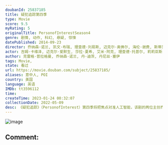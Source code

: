 ```yaml
---
doubanId: 25837185
title: 疑犯追踪第四季
type: Movie
score: 9.5
myRating: 5
originalTitle: PersonofInterestSeason4
genre: 剧情, 动作, 科幻, 悬疑, 惊悚
datePublished: 2014-09-23
director: 乔纳森·诺兰, 凯文·布瑞, 理查德·刘易斯, 迈克尔·奥佛尔, 海伦·谢费, 斯蒂芬·塞梅尔, 凯特·伍兹, 大卫·塞梅尔, 欧瑞克·莱利, 克里斯·费舍, 理查德·, 肯尼斯·芬克, 西尔维恩·怀特, 弗雷德·托耶
actor: 吉姆·卡维泽, 迈克尔·爱默生, 莎拉·夏希, 艾米·阿克, 理查德·托普尔, 莉莉亚斯·惠特, 蒂娜·本科, 尼克·韦斯特雷特, 布莱尔·布朗, 维多利亚·阿比特, 阿丽克谢·吉尔莫, 拉斐尔·普里埃, 克里斯·勒潘塔, 嘉蜜拉·赖特, undefined, 托西克欧尼扎瓦, 迈克尔·加斯顿, 迈克尔·波茨, 威廉·杰克森·哈珀, 比尔·蒂莫尼, 克利夫·莫伊伦, 埃姆雷斯·库珀, 麦迪·科尔曼, 詹姆斯·勒格罗, 海伦娜·约克, 奥马尔·马卡迪, 斯蒂夫·朴, 乔纳森·沃克, 洛根·克劳福德, 阿尔·萨皮恩扎, 帕奇·德拉奇, 扎克瑞·布斯, 威廉·德莫奥, 胡安·巴勃罗·维泽格, undefined, 费纳·赖因哈特, 杰茜卡·莱恰, 阿西夫·曼德维, 奥托·艾森度, 卡兹·陶吉纳斯, 菲奥娜·蔡, 安妮·伊隆泽, 康纳·海尼斯, 卡洛斯·里昂, 伊丽莎白·玛维尔, 沙巴兹·雷, 丹尼尔·萨乌利, 马尔詹·奈沙特, 朱塞佩·阿迪佐内, 贝拉·戴恩, 罗布·摩根, 凯瑟琳·温妮克, 佩姬, 阿德里娅·阿霍纳, 塔拉吉·, 卡穆琳·曼海姆, 帕特里克·肯尼迪, 奥克斯·费格雷, 尼克·塔拉贝, 温斯顿·杜克, 约翰·道曼, 西奥多拉·伍利, 凯文·查普曼, 科林·唐纳, 卡拉·布欧诺, 大卫道森, 奎恩·谢法德, 瑞安·施密特, 阿德里安·贝拉尼, 朱利安·欧文登, 约翰·诺兰, 弗雷德里克·韦勒, 塔玛·菲利安加, 恩里克·克兰东尼, 托比亚斯·特鲁维利昂, 凯文·基尔纳, 迈克尔·布莱恩·弗兰奇, 杰森·雷特, 史蒂芬·瑟吉克, 杰西卡·赫特, 埃里克·詹森, 大卫·瓦迪姆, 杰西卡·皮蒙特尔, 小路易斯·达·席尔瓦, 杰米·杰克逊, 杰森·潘德格拉芙特, 莫尼克·加布里埃拉·库尔内, 布莱特·卡伦, 卢克·克莱恩坦克, 杰米·埃克托, 安德鲁·波尔克, 迈克尔·, 纳维德·内加班, 肖恩·帕森, 大卫·斯塔齐克, 布伦丹·伯克, 瑞恩·欧南, 杰克·西尔伯曼
author: 克雷格·普拉格曼, 乔纳森·诺兰, 丹·迪茨, 丹尼丝·塞伊
tags: Movie, 
state: 看过
url: https://movie.douban.com/subject/25837185/
aliases: 意中人, POI
country: 美国
language: 英语
IMDb: tt3596112
time: 
createTime: 2023-01-24 00:32:07
collectionDate: 2022-05-09
desc: 《疑犯追踪》（PersonofInterest）第四季将把焦点对准人工智能，该剧的两位主创乔纳森·诺兰（JonathanNolan）与克雷格·普拉格曼（GregPlageman）对此感到兴奋不...
---
```


![image](p2211958778.jpg)

Comment: 
---

